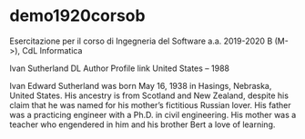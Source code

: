 # demo1920corsob
Esercitazione per il corso di Ingegneria del Software a.a. 2019-2020 B (M->), CdL Informatica

Ivan Sutherland DL Author Profile link
United States – 1988 



Ivan Edward Sutherland was born May 16, 1938 in Hasings, Nebraska, United States.
 His ancestry is from Scotland and New Zealand, despite his claim that he was named for his mother’s fictitious Russian lover. His father was a practicing engineer with a Ph.D. in civil engineering. His mother was a teacher who engendered in him and his brother Bert a love of learning.
